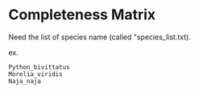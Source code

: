 # Completeness Matrix

Need the list of species name (called "species_list.txt). 

ex. 
  
    Python_bivittatus
    Morelia_viridis
    Naja_naja










